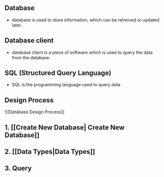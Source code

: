 
## Database

- database is used to store information, which can be retreived or updated later.

## Database client

- database client is a piece of software which is used to query the data from the database.

## SQL (Structured Query Language)
- SQL is the programming language used to query data

## Design Process

![[Database Design Process]]


## 1.  [[Create New Database| Create New Database]]
## 2. [[Data Types|Data Types]]

## 3. Query




